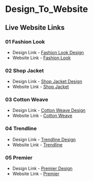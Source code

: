 # Design_To_Website


## Live Website Links

### 01 Fashion Look
- Design Link -  [Fashion Look Design](https://dribbble.com/shots/16636382-Fashion-Look-Website-concept#)
- Website Link - [Fashion Look](https://fashion-look-zeta.vercel.app/)

### 02 Shop Jacket
- Design Link -  [Shop Jacket Design](https://dribbble.com/shots/15546822-shop-jacket/attachments/7328534?mode=media)
- Website Link - [Shop Jacket](https://shop-jacket-zeta.vercel.app/)

### 03 Cotton Weave
- Design Link -  [Cotton Weave Design](https://cdn.dribbble.com/users/1994279/screenshots/15876094/media/6839149e14d9cc196ac9aa82ed1899e4.png?resize=1200x900&vertical=center)
- Website Link - [Cotton Weave](https://cotton-weave.vercel.app/)

### 04 Trendline
- Design Link -  [Trendline Design](https://cdn.dribbble.com/users/981879/screenshots/5337169/media/69f6c0670093540d16f45146f25d4d62.png?resize=1200x900&vertical=center)
- Website Link - [Trendline](https://trendline-ten.vercel.app/)

### 05 Premier
- Design Link -  [Premier Design](https://www.behance.net/gallery/97376811/Premier)
- Website Link - [Premier](https://premier-opal.vercel.app/)